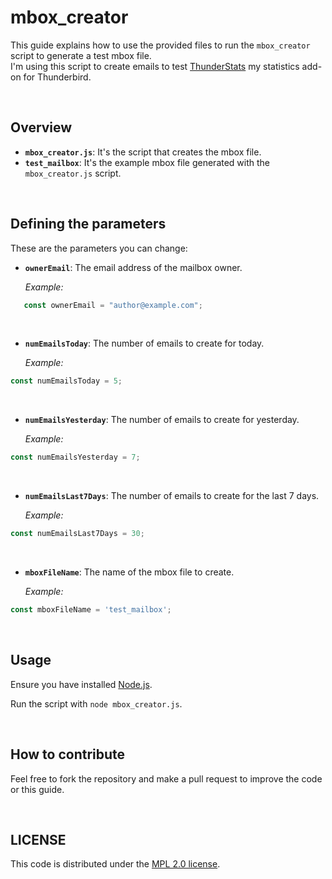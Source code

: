 # mbox_creator

This guide explains how to use the provided files to run the `mbox_creator` script to generate a test mbox file.
<br>I'm using this script to create emails to test [ThunderStats](https://github.com/micz/ThunderStats) my statistics add-on for Thunderbird.



<br>




## Overview

- **`mbox_creator.js`**: It's the script that creates the mbox file.
- **`test_mailbox`**: It's the example mbox file generated with the `mbox_creator.js` script.



<br>




## Defining the parameters

These are the parameters you can change:
- **`ownerEmail`**: The email address of the mailbox owner.

  _Example:_
```javascript
   const ownerEmail = "author@example.com";
```

<br>

- **`numEmailsToday`**: The number of emails to create for today.

  _Example:_
```javascript
const numEmailsToday = 5;
```

<br>

- **`numEmailsYesterday`**: The number of emails to create for yesterday.

  _Example:_
```javascript
const numEmailsYesterday = 7;
```

<br>

- **`numEmailsLast7Days`**: The number of emails to create for the last 7 days.

  _Example:_
```javascript
const numEmailsLast7Days = 30;
```

<br>

- **`mboxFileName`**: The name of the mbox file to create.

  _Example:_
```javascript
const mboxFileName = 'test_mailbox';
```



<br>




## Usage

Ensure you have installed [Node.js](https://nodejs.org/).

Run the script with `node mbox_creator.js`.



<br>




## How to contribute

Feel free to fork the repository and make a pull request to improve the code or this guide.




<br>




## LICENSE

This code is distributed under the [MPL 2.0 license](LICENSE).

